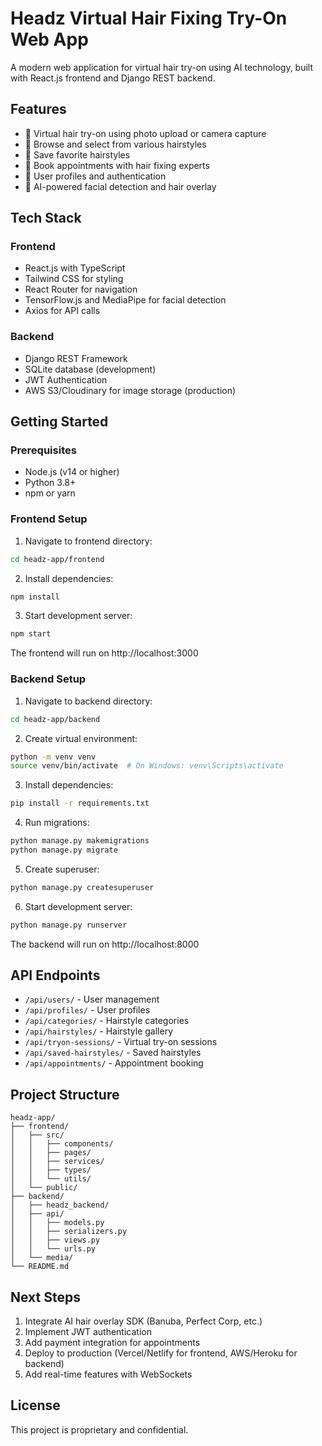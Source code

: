 # Headz Virtual Hair Fixing Try-On Web App

A modern web application for virtual hair try-on using AI technology, built with React.js frontend and Django REST backend.

## Features

- 📸 Virtual hair try-on using photo upload or camera capture
- 🎨 Browse and select from various hairstyles
- 💾 Save favorite hairstyles
- 📅 Book appointments with hair fixing experts
- 👤 User profiles and authentication
- 🎯 AI-powered facial detection and hair overlay

## Tech Stack

### Frontend
- React.js with TypeScript
- Tailwind CSS for styling
- React Router for navigation
- TensorFlow.js and MediaPipe for facial detection
- Axios for API calls

### Backend
- Django REST Framework
- SQLite database (development)
- JWT Authentication
- AWS S3/Cloudinary for image storage (production)

## Getting Started

### Prerequisites
- Node.js (v14 or higher)
- Python 3.8+
- npm or yarn

### Frontend Setup

1. Navigate to frontend directory:
```bash
cd headz-app/frontend
```

2. Install dependencies:
```bash
npm install
```

3. Start development server:
```bash
npm start
```

The frontend will run on http://localhost:3000

### Backend Setup

1. Navigate to backend directory:
```bash
cd headz-app/backend
```

2. Create virtual environment:
```bash
python -m venv venv
source venv/bin/activate  # On Windows: venv\Scripts\activate
```

3. Install dependencies:
```bash
pip install -r requirements.txt
```

4. Run migrations:
```bash
python manage.py makemigrations
python manage.py migrate
```

5. Create superuser:
```bash
python manage.py createsuperuser
```

6. Start development server:
```bash
python manage.py runserver
```

The backend will run on http://localhost:8000

## API Endpoints

- `/api/users/` - User management
- `/api/profiles/` - User profiles
- `/api/categories/` - Hairstyle categories
- `/api/hairstyles/` - Hairstyle gallery
- `/api/tryon-sessions/` - Virtual try-on sessions
- `/api/saved-hairstyles/` - Saved hairstyles
- `/api/appointments/` - Appointment booking

## Project Structure

```
headz-app/
├── frontend/
│   ├── src/
│   │   ├── components/
│   │   ├── pages/
│   │   ├── services/
│   │   ├── types/
│   │   └── utils/
│   └── public/
├── backend/
│   ├── headz_backend/
│   ├── api/
│   │   ├── models.py
│   │   ├── serializers.py
│   │   ├── views.py
│   │   └── urls.py
│   └── media/
└── README.md
```

## Next Steps

1. Integrate AI hair overlay SDK (Banuba, Perfect Corp, etc.)
2. Implement JWT authentication
3. Add payment integration for appointments
4. Deploy to production (Vercel/Netlify for frontend, AWS/Heroku for backend)
5. Add real-time features with WebSockets

## License

This project is proprietary and confidential.